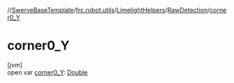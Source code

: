 //[SwerveBaseTemplate](../../../../index.md)/[frc.robot.utils](../../index.md)/[LimelightHelpers](../index.md)/[RawDetection](index.md)/[corner0_Y](corner0_-y.md)

# corner0_Y

[jvm]\
open var [corner0_Y](corner0_-y.md): [Double](https://kotlinlang.org/api/latest/jvm/stdlib/kotlin/-double/index.html)
